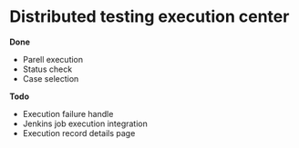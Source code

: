 # Distributed testing execution center 

**Done**
- Parell execution
- Status check
- Case selection

**Todo**
- Execution failure handle
- Jenkins job execution integration
- Execution record details page

